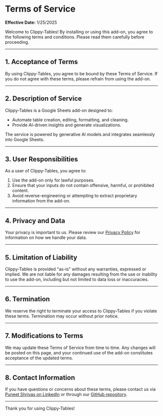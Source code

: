 # Terms of Service

**Effective Date:** 1/25/2025

Welcome to Clippy-Tables! By installing or using this add-on, you agree to the following terms and conditions. Please read them carefully before proceeding.

---

## 1. **Acceptance of Terms**
By using Clippy-Tables, you agree to be bound by these Terms of Service. If you do not agree with these terms, please refrain from using the add-on.

---

## 2. **Description of Service**
Clippy-Tables is a Google Sheets add-on designed to:
- Automate table creation, editing, formatting, and cleaning.
- Provide AI-driven insights and generate visualizations.

The service is powered by generative AI models and integrates seamlessly into Google Sheets.

---

## 3. **User Responsibilities**
As a user of Clippy-Tables, you agree to:
1. Use the add-on only for lawful purposes.
2. Ensure that your inputs do not contain offensive, harmful, or prohibited content.
3. Avoid reverse-engineering or attempting to extract proprietary information from the add-on.

---

## 4. **Privacy and Data**
Your privacy is important to us. Please review our [Privacy Policy](./privacy-policy.md) for information on how we handle your data.

---

## 5. **Limitation of Liability**
Clippy-Tables is provided "as-is" without any warranties, expressed or implied. We are not liable for any damages resulting from the use or inability to use the add-on, including but not limited to data loss or inaccuracies.

---

## 6. **Termination**
We reserve the right to terminate your access to Clippy-Tables if you violate these terms. Termination may occur without prior notice.

---

## 7. **Modifications to Terms**
We may update these Terms of Service from time to time. Any changes will be posted on this page, and your continued use of the add-on constitutes acceptance of the updated terms.

---

## 8. **Contact Information**
If you have questions or concerns about these terms, please contact us via [Puneet Shrivas on LinkedIn](https://linkedin.com/in/puneet-shrivas) or through our [GitHub repository](https://github.com/your-repo/clippy-tables).

---

Thank you for using Clippy-Tables!
